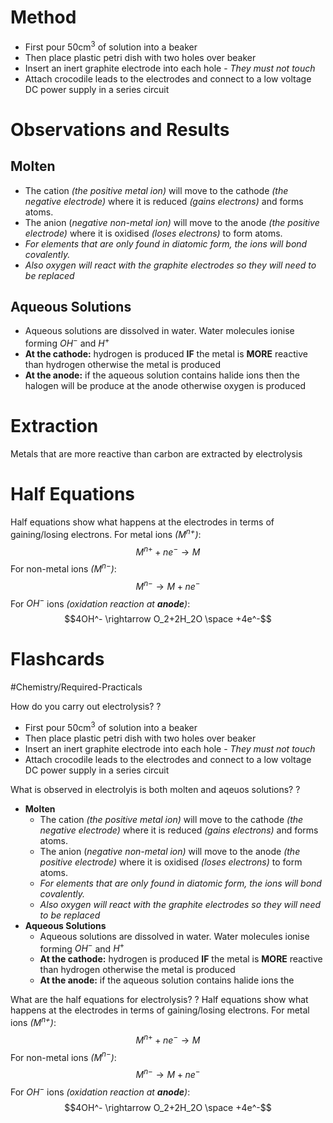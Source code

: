 # Method
- First pour 50cm$^3$ of solution into a beaker
- Then place plastic petri dish with two holes over beaker
- Insert an inert graphite electrode into each hole - *They must not touch*
- Attach crocodile leads to the electrodes and connect to a low voltage DC power supply in a series circuit
# Observations and Results
## Molten
- The cation *(the positive metal ion)* will move to the cathode *(the negative electrode)* where it is reduced *(gains electrons)* and forms atoms. 
- The anion (*negative non-metal ion)* will move to the anode *(the positive electrode)* where it is oxidised *(loses electrons)* to form atoms. 
- *For elements that are only found in diatomic form, the ions will bond covalently.* 
- *Also oxygen will react with the graphite electrodes so they will need to be replaced*

## Aqueous Solutions
- Aqueous solutions are dissolved in water. Water molecules ionise forming $OH^-$ and $H^+$
- **At the cathode:** hydrogen is produced **IF** the metal is **MORE** reactive than hydrogen otherwise the metal is produced
- **At the anode:** if the aqueous solution contains halide ions then the halogen will be produce at the anode otherwise oxygen is produced

# Extraction
Metals that are more reactive than carbon are extracted by electrolysis

# Half Equations
Half equations show what happens at the electrodes in terms of gaining/losing electrons.
For metal ions *(M$^{n+}$)*:
$$M^{n+}+ne^-\rightarrow M$$
For non-metal ions *(M$^{n-}$)*:
$$M^{n-}\rightarrow M + ne^-$$
For $OH^-$ ions *(oxidation reaction at **anode**)*: $$4OH^- \rightarrow O_2+2H_2O \space +4e^-$$

# Flashcards

#Chemistry/Required-Practicals

How do you carry out electrolysis?
?
- First pour 50cm$^3$ of solution into a beaker
- Then place plastic petri dish with two holes over beaker
- Insert an inert graphite electrode into each hole - *They must not touch*
- Attach crocodile leads to the electrodes and connect to a low voltage DC power supply in a series circuit

What is observed in electrolyis is both molten and aqeuos solutions?
?
- **Molten**
	- The cation *(the positive metal ion)* will move to the cathode *(the negative electrode)* where it is reduced *(gains electrons)* and forms atoms. 
	- The anion (*negative non-metal ion)* will move to the anode *(the positive electrode)* where it is oxidised *(loses electrons)* to form atoms. 
	- *For elements that are only found in diatomic form, the ions will bond covalently.* 
	- *Also oxygen will react with the graphite electrodes so they will need to be replaced*
 - **Aqueous Solutions**
	- Aqueous solutions are dissolved in water. Water molecules ionise forming $OH^-$ and $H^+$
	- **At the cathode:** hydrogen is produced **IF** the metal is **MORE** reactive than hydrogen otherwise the metal is produced
	- **At the anode:** if the aqueous solution contains halide ions the

What are the half equations for electrolysis?
?
Half equations show what happens at the electrodes in terms of gaining/losing electrons.
For metal ions *(M$^{n+}$)*:
$$M^{n+}+ne^-\rightarrow M$$
For non-metal ions *(M$^{n-}$)*:
$$M^{n-}\rightarrow M + ne^-$$
For $OH^-$ ions *(oxidation reaction at **anode**)*: $$4OH^- \rightarrow O_2+2H_2O \space +4e^-$$